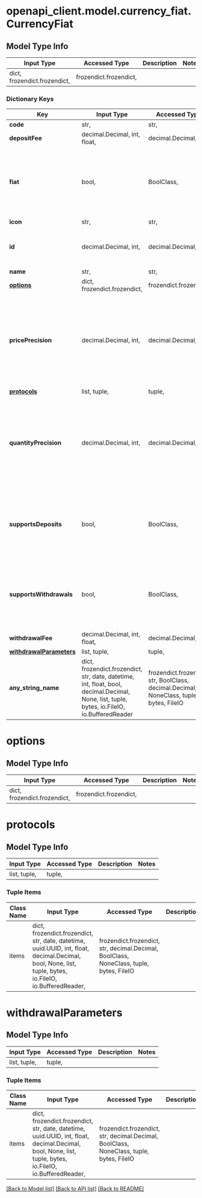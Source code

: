 # openapi_client.model.currency_fiat.CurrencyFiat

## Model Type Info
Input Type | Accessed Type | Description | Notes
------------ | ------------- | ------------- | -------------
dict, frozendict.frozendict,  | frozendict.frozendict,  |  | 

### Dictionary Keys
Key | Input Type | Accessed Type | Description | Notes
------------ | ------------- | ------------- | ------------- | -------------
**code** | str,  | str,  |  | [optional] 
**depositFee** | decimal.Decimal, int, float,  | decimal.Decimal,  |  | [optional] 
**fiat** | bool,  | BoolClass,  |  | [optional] if omitted the server will use the default value of True
**icon** | str,  | str,  |  | [optional] 
**id** | decimal.Decimal, int,  | decimal.Decimal,  |  | [optional] value must be a 64 bit integer
**name** | str,  | str,  |  | [optional] 
**[options](#options)** | dict, frozendict.frozendict,  | frozendict.frozendict,  |  | [optional] 
**pricePrecision** | decimal.Decimal, int,  | decimal.Decimal,  |  | [optional] if omitted the server will use the default value of 2value must be a 32 bit integer
**[protocols](#protocols)** | list, tuple,  | tuple,  |  | [optional] 
**quantityPrecision** | decimal.Decimal, int,  | decimal.Decimal,  |  | [optional] if omitted the server will use the default value of 2value must be a 32 bit integer
**supportsDeposits** | bool,  | BoolClass,  |  | [optional] if omitted the server will use the default value of True
**supportsWithdrawals** | bool,  | BoolClass,  |  | [optional] if omitted the server will use the default value of True
**withdrawalFee** | decimal.Decimal, int, float,  | decimal.Decimal,  |  | [optional] 
**[withdrawalParameters](#withdrawalParameters)** | list, tuple,  | tuple,  |  | [optional] 
**any_string_name** | dict, frozendict.frozendict, str, date, datetime, int, float, bool, decimal.Decimal, None, list, tuple, bytes, io.FileIO, io.BufferedReader | frozendict.frozendict, str, BoolClass, decimal.Decimal, NoneClass, tuple, bytes, FileIO | any string name can be used but the value must be the correct type | [optional]

# options

## Model Type Info
Input Type | Accessed Type | Description | Notes
------------ | ------------- | ------------- | -------------
dict, frozendict.frozendict,  | frozendict.frozendict,  |  | 

# protocols

## Model Type Info
Input Type | Accessed Type | Description | Notes
------------ | ------------- | ------------- | -------------
list, tuple,  | tuple,  |  | 

### Tuple Items
Class Name | Input Type | Accessed Type | Description | Notes
------------- | ------------- | ------------- | ------------- | -------------
items | dict, frozendict.frozendict, str, date, datetime, uuid.UUID, int, float, decimal.Decimal, bool, None, list, tuple, bytes, io.FileIO, io.BufferedReader,  | frozendict.frozendict, str, decimal.Decimal, BoolClass, NoneClass, tuple, bytes, FileIO |  | 

# withdrawalParameters

## Model Type Info
Input Type | Accessed Type | Description | Notes
------------ | ------------- | ------------- | -------------
list, tuple,  | tuple,  |  | 

### Tuple Items
Class Name | Input Type | Accessed Type | Description | Notes
------------- | ------------- | ------------- | ------------- | -------------
items | dict, frozendict.frozendict, str, date, datetime, uuid.UUID, int, float, decimal.Decimal, bool, None, list, tuple, bytes, io.FileIO, io.BufferedReader,  | frozendict.frozendict, str, decimal.Decimal, BoolClass, NoneClass, tuple, bytes, FileIO |  | 

[[Back to Model list]](../../README.md#documentation-for-models) [[Back to API list]](../../README.md#documentation-for-api-endpoints) [[Back to README]](../../README.md)

